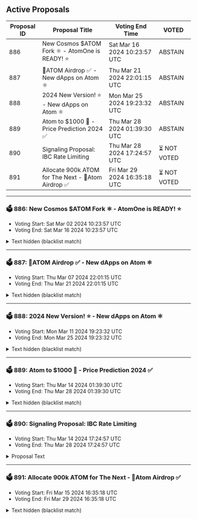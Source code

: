 ## Active Proposals

| Proposal ID | Proposal Title | Voting End Time | VOTED |
|-------------|----------------|-----------------|-------|
| 886 | New Cosmos $ATOM Fork ⚛️ - AtomOne is READY! ⭐ | Sat Mar 16 2024 10:23:57 UTC | ABSTAIN |
| 887 | 💎ATOM Airdrop ✅ - New dApps on Atom ⚛️ | Thu Mar 21 2024 22:01:15 UTC | ABSTAIN |
| 888 | 2024 New Version! ⭐ - New dApps on Atom ⚛️ | Mon Mar 25 2024 19:23:32 UTC | ABSTAIN |
| 889 | Atom to $1000 🚀 - Price Prediction 2024 ✅ | Thu Mar 28 2024 01:39:30 UTC | ABSTAIN |
| 890 | Signaling Proposal: IBC Rate Limiting | Thu Mar 28 2024 17:24:57 UTC | ⏳ NOT VOTED |
| 891 | Allocate 900k ATOM for The Next - 💎Atom Airdrop ✅ | Fri Mar 29 2024 16:35:18 UTC | ⏳ NOT VOTED |

---

### 🗳 886: New Cosmos $ATOM Fork ⚛️ - AtomOne is READY! ⭐
- Voting Start: Sat Mar 02 2024 10:23:57 UTC
- Voting End: Sat Mar 16 2024 10:23:57 UTC

<details>
<summary>Text hidden (blacklist match)</summary>
 
</details>

---

### 🗳 887: 💎ATOM Airdrop ✅ - New dApps on Atom ⚛️
- Voting Start: Thu Mar 07 2024 22:01:15 UTC
- Voting End: Thu Mar 21 2024 22:01:15 UTC

<details>
<summary>Text hidden (blacklist match)</summary>
 
</details>

---

### 🗳 888: 2024 New Version! ⭐ - New dApps on Atom ⚛️
- Voting Start: Mon Mar 11 2024 19:23:32 UTC
- Voting End: Mon Mar 25 2024 19:23:32 UTC

<details>
<summary>Text hidden (blacklist match)</summary>
 
</details>

---

### 🗳 889: Atom to $1000 🚀 - Price Prediction 2024 ✅
- Voting Start: Thu Mar 14 2024 01:39:30 UTC
- Voting End: Thu Mar 28 2024 01:39:30 UTC

<details>
<summary>Text hidden (blacklist match)</summary>
 
</details>

---

### 🗳 890: Signaling Proposal: IBC Rate Limiting
- Voting Start: Thu Mar 14 2024 17:24:57 UTC
- Voting End: Thu Mar 28 2024 17:24:57 UTC

<details>
<summary>Proposal Text</summary>
 
## TL;DR;nThis proposal recommends a mechanism that may limit damage to user funds in the case of an exploited vulnerability. If it passes, the [IBC Rate Limit module](https://github.com/Stride-Labs/ibc-rate-limiting) developed by Stride Labs will be added to the Cosmos Hub.nn## OverviewnAs the Interchain ecosystem and economy grows in importance, it becomes increasingly important to ensure that each sovereign chain and their inter-connections are protected against exploits. nnThere are a number of different ways to achieve this; exhaustive testing, code audits and a variety of defensive measures can also be enacted. No matter what measures are taken, there will always exist a potential for misuse in any complex system. Therefore, it is prudent to have defensive measures in place as well, especially because code bugs, environment and library vulnerabilities can manifest themselves in unforeseen ways. This proposal seeks the community’s opinion about the integration of a defensive mechanism to reduce the impact of any exploited vulnerabilities.nnVulnerabilities that exploit user funds can always be rolled back if an appropriate governance vote has taken place, as long as the sandbox is an isolated blockchain. If funds can be on-boarded or off-boarded to other chains, then the instant a vulnerability is exploited, funds can be moved to other chains, beyond the reach of any governance claw back from the exploited chain. The mechanism to off-board funds would be via any bridges to other chains or via IBC support. A rate limiting feature would limit the amount of incoming and outgoing traffic from a particular network that matches a specific criteria.nn## Previous Exploits and Other ImplementationsnExamples of previous real or potential exploits on the Cosmos Hub and other ecosystems are shown below:nn- [Polynetwork Bridge Hack](https://rekt.news/polynetwork-rekt/) ($611 million)n- [BNB Bridge Hack](https://rekt.news/bnb-bridge-rekt/) ($586 million)n- [Wormhole Bridge Hack](https://rekt.news/wormhole-rekt/) ($326 million)n- [Nomad Bridge Hack](https://rekt.news/nomad-rekt/) ($190 million)n- [Harmony Bridge Hack](https://rekt.news/harmony-rekt/) ($100 million)n- [Dragonberry IBC bug](https://forum.cosmos.network/t/ibc-security-advisory-dragonberry/7702)nnnThe rate limiting technique is a useful tool that is implemented in a variety of scenarios, including the area of financial transactions, for example [on the Osmosis chain](https://github.com/osmosis-labs/osmosis/tree/v23.0.0/x/ibc-rate-limit).nn## ProposalnWe propose adding the [Rate Limit module](https://github.com/Stride-Labs/ibc-rate-limiting) developed by Stride Labs to the Cosmos Hub. The module prevents massive inflows or outflows of IBC tokens in a short time frame (e.g., 24 hour window). Every rate limit is applied at a `ChannelID + Denom` granularity. For example, a rate limit could be added for `uatom` on the Cosmos Hub <> Osmosis channel (`channel-141`). nnEvery rate limit will also have a configurable threshold that dictates the max inflow/outflow along the channel. The threshold is represented as a percentage of the total supply of the denom at the start of the time window, and it remains constant until the window expires. For instance, the rate limit for `uatom` on `channel-141` might have a threshold of 5% for both inflow and outflow. Given the total supply of 388M ATOMs, such a rate limit would reject any IBC transfer that would cause a net inflow or outflow greater than 19.4M ATOMs. Once the time window expires, the net inflow and outflow are reset to 0.nnInitially, we propose the add the following (conservative) rate limits (for both inflow and outflow) with a 24 hour time window:n* 5% for `uatom` on Cosmos Hub <> Osmosis (`channel-141`) – a net flow of 19.4M ATOMs / dayn* 1% for `uatom` on Cosmos Hub <> Neutron (`channel-569`) – a net flow of 3.9M ATOMs / dayn* 1% for `uatom` on Cosmos Hub <> Stride (`channel-391`) – a net flow of 3.9M ATOMs / dayn* 1% for `uatom` on Cosmos Hub <> Kujira (`channel-343`) – a net flow of 3.9M ATOMs / dayn* 1% for `uatom` on Cosmos Hub <> Injective (`channel-220`) – a net flow of 3.9M ATOMs / dayn* 1% for `uatom` on Cosmos Hub <> Persistence (`channel-190`) – a net flow of 3.9M ATOMs / dayn* 1% for `uatom` on Cosmos Hub <> Secret (`channel-235`) – a net flow of 3.9M ATOMs / daynnThese limits are conservative enough to avoid false positives – user transfers being rejected – while still providing an initial protection against exploits. The proposed values are based on the following back-of-the-envelope calculation: In the last 14 days, ~400.000 ATOMs were transferred out of the Hub on average per day, which is ~ 0.1% of the total ATOM supply, and most of this is transferred to Osmosis (more than 90%). This makes the suggested 5% limit large enough to avoid false positives. nnOnce these rate limits are added, both the inflow and outflow on these channels can be monitored (`gaiad q ratelimit list-rate-limits`) and the limits can be adjusted accordingly. Note that the Rate Limit module enables rate limits to be added and updated via governance proposals. nn## Proposal OutcomesnThe following items summarize the voting options and what they mean for this proposal:nn**Upon a YES vote:**n* The [Rate Limit module](https://github.com/Stride-Labs/ibc-rate-limiting) developed by Stride Labs will be integrated into Gaia and rolled out in one of the next major releases. nn**Upon a NO vote:**n* The Rate Limit module will not be added to the Hub and the discussions with the community will continue to find the best path forward to introduce the rate limiting feature that helps to protect user funds.nn**NO WITH VETO** - A ‘NoWithVeto’ vote indicates a proposal either (1) is deemed to be spam, i.e., irrelevant to Cosmos Hub, (2) disproportionately infringes on minority interests, or (3) violates or encourages violation of the rules of engagement as currently set out by Cosmos Hub governance. If the number of ‘NoWithVeto’ votes is greater than a third of total votes, the proposal is rejected and the deposits are burnednn**ABSTAIN** - You wish to contribute to quorum but you formally decline to vote either for or against the proposalnnn## Referencesnn* This proposal references the existing [Github Issue](https://github.com/cosmos/gaia/issues/1945) and the [technical discussion](https://github.com/informalsystems/interchain/blob/main/security/rate-limiter.md).n* A [CosmWasm implementation](https://github.com/osmosis-labs/osmosis/tree/v23.0.0/x/ibc-rate-limit) of the Rate Limit module can be found on the Osmosis chain.n* A [specification](https://github.com/informalsystems/interchain/blob/main/security/rate-limiter.md) of the Osmosis implementation of the Rate Limit module. n* A [Cosmos SDK implementation](https://github.com/Stride-Labs/stride/tree/v18.0.0/x/ratelimit) of the Rate Limit module can be found on the Stride chain. n* The Rate Limit module developed by Stride was also ported into [its own module](https://github.com/Stride-Labs/ibc-rate-limiting) that can be used by other chains, such as the Cosmos Hub.n
</details>

---

### 🗳 891: Allocate 900k ATOM for The Next - 💎Atom Airdrop ✅
- Voting Start: Fri Mar 15 2024 16:35:18 UTC
- Voting End: Fri Mar 29 2024 16:35:18 UTC

<details>
<summary>Text hidden (blacklist match)</summary>
 
</details>

